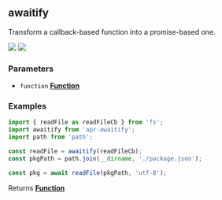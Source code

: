 <!-- Generated by documentation.js. Update this documentation by updating the source code. -->

## awaitify

<a id="awaitify"></a>
Transform a callback-based function into a promise-based one.

[![][2]][1] [![][3]][1]

### Parameters

- `function` **[Function][4]**

### Examples

```javascript
import { readFile as readFileCb } from 'fs';
import awaitify from 'apr-awaitify';
import path from 'path';

const readFile = awaitify(readFileCb);
const pkgPath = path.join(__dirname, './package.json');

const pkg = await readFile(pkgPath, 'utf-8');
```

Returns **[Function][4]**

[1]: https://www.npmjs.com/package/apr-awaitify
[2]: https://img.shields.io/npm/v/apr-awaitify.svg?style=flat-square
[3]: https://img.shields.io/npm/l/apr-awaitify.svg?style=flat-square
[4]: https://developer.mozilla.org/docs/Web/JavaScript/Reference/Statements/function
